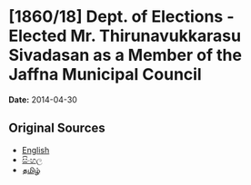 # [1860/18] Dept. of Elections - Elected Mr. Thirunavukkarasu Sivadasan as a Member of the Jaffna Municipal Council

**Date:** 2014-04-30

## Original Sources

- [English](https://documents.gov.lk/view/extra-gazettes/2014/4/1860-18_E.pdf)
- [සිංහල](https://documents.gov.lk/view/extra-gazettes/2014/4/1860-18_S.pdf)
- [தமிழ்](https://documents.gov.lk/view/extra-gazettes/2014/4/1860-18_T.pdf)
